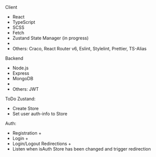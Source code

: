 Client
- React
- TypeScript 
- SCSS 
- Fetch
- Zustand State Manager (in progress)
- 
- Others: Craco, React Router v6, Eslint, Stylelint, Prettier, TS-Alias


Backend
- Node.js
- Express
- MongoDB
- 
- Others: JWT


ToDo
Zustand:
- Create Store
- Set user auth-info to Store

Auth:
- Registration +
- Login +
- Login/Logout Redirections +
- Listen when isAuth Store has been changed and trigger redirection